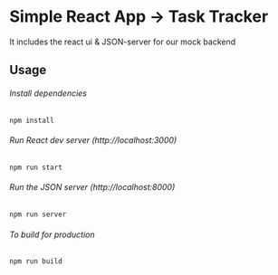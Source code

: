 # Simple React App -> Task Tracker

It includes the react ui & JSON-server for our mock backend

## Usage

###### Install dependencies

`npm install`

###### Run React dev server (http://localhost:3000)

`npm run start`

###### Run the JSON server (http://localhost:8000)

`npm run server`

###### To build for production

`npm run build`

 
 

 
